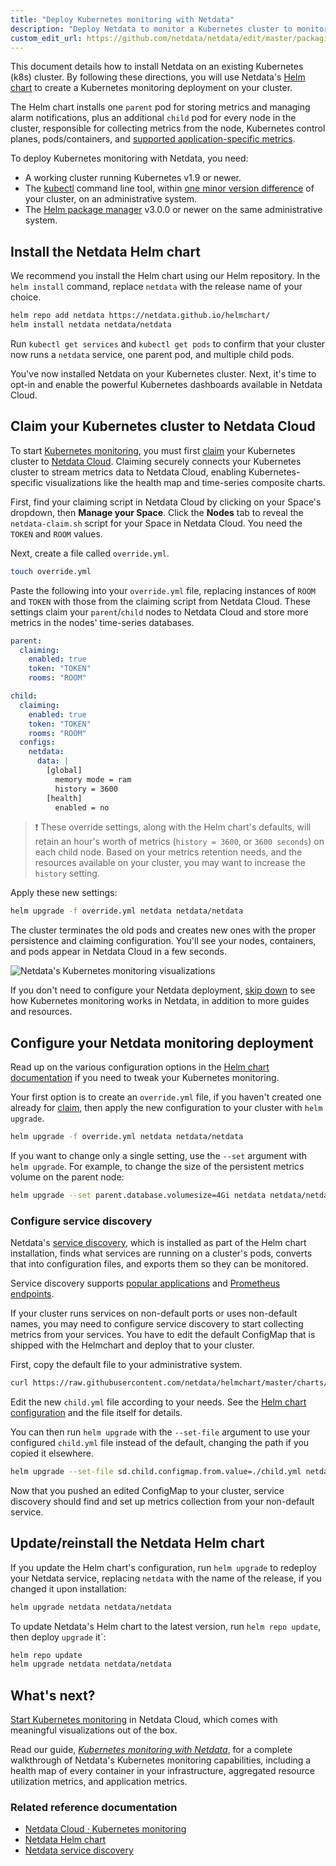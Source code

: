 ```yaml
---
title: "Deploy Kubernetes monitoring with Netdata"
description: "Deploy Netdata to monitor a Kubernetes cluster to monitor the health, performance, resource utilization, and application metrics of a Kubernetes cluster in real time."
custom_edit_url: https://github.com/netdata/netdata/edit/master/packaging/installer/methods/kubernetes.md
---
```




This document details how to install Netdata on an existing Kubernetes (k8s) cluster. By following these directions, you
will use Netdata's [Helm chart](https://github.com/netdata/helmchart) to create a Kubernetes monitoring deployment on
your cluster.

The Helm chart installs one `parent` pod for storing metrics and managing alarm notifications, plus an additional
`child` pod for every node in the cluster, responsible for collecting metrics from the node, Kubernetes control planes,
pods/containers, and [supported application-specific
metrics](https://github.com/netdata/helmchart#service-discovery-and-supported-services).

To deploy Kubernetes monitoring with Netdata, you need:

-   A working cluster running Kubernetes v1.9 or newer.
-   The [kubectl](https://kubernetes.io/docs/reference/kubectl/overview/) command line tool, within [one minor version
    difference](https://kubernetes.io/docs/tasks/tools/install-kubectl/#before-you-begin) of your cluster, on an
    administrative system.
-   The [Helm package manager](https://helm.sh/) v3.0.0 or newer on the same administrative system.

## Install the Netdata Helm chart

We recommend you install the Helm chart using our Helm repository. In the `helm install` command, replace `netdata` with
the release name of your choice.

```bash
helm repo add netdata https://netdata.github.io/helmchart/
helm install netdata netdata/netdata
```

Run `kubectl get services` and `kubectl get pods` to confirm that your cluster now runs a `netdata` service, one
parent pod, and multiple child pods.

You've now installed Netdata on your Kubernetes cluster. Next, it's time to opt-in and enable the powerful Kubernetes
dashboards available in Netdata Cloud.

## Claim your Kubernetes cluster to Netdata Cloud

To start [Kubernetes monitoring](/docs/cloud/visualize/kubernetes/), you must first
[claim](/docs/agent/claim) your Kubernetes cluster to [Netdata Cloud](https://app.netdata.cloud). Claiming securely
connects your Kubernetes cluster to stream metrics data to Netdata Cloud, enabling Kubernetes-specific visualizations
like the health map and time-series composite charts.

First, find your claiming script in Netdata Cloud by clicking on your Space's dropdown, then **Manage your Space**.
Click the **Nodes** tab to reveal the `netdata-claim.sh` script for your Space in Netdata Cloud. You need the `TOKEN`
and `ROOM` values.

Next, create a file called `override.yml`.

```bash
touch override.yml
```

Paste the following into your `override.yml` file, replacing instances of `ROOM` and `TOKEN` with those from the
claiming script from Netdata Cloud. These settings claim your `parent`/`child` nodes to Netdata Cloud and store more
metrics in the nodes' time-series databases.

```yaml
parent:
  claiming:
    enabled: true
    token: "TOKEN"
    rooms: "ROOM"

child:
  claiming:
    enabled: true
    token: "TOKEN"
    rooms: "ROOM"
  configs:
    netdata:
      data: |
        [global]
          memory mode = ram
          history = 3600
        [health]
          enabled = no
```

> ❗ These override settings, along with the Helm chart's defaults, will retain an hour's worth of metrics (`history =
> 3600`, or `3600 seconds`) on each child node. Based on your metrics retention needs, and the resources available on
> your cluster, you may want to increase the `history` setting.

Apply these new settings:

```bash
helm upgrade -f override.yml netdata netdata/netdata
```

The cluster terminates the old pods and creates new ones with the proper persistence and claiming configuration. You'll
see your nodes, containers, and pods appear in Netdata Cloud in a few seconds.

![Netdata's Kubernetes monitoring
visualizations](https://user-images.githubusercontent.com/1153921/107801491-5dcb0f00-6d1d-11eb-9ab1-876c39f556e2.png)

If you don't need to configure your Netdata deployment, [skip down](#whats-next) to see how Kubernetes monitoring works
in Netdata, in addition to more guides and resources.

## Configure your Netdata monitoring deployment

Read up on the various configuration options in the [Helm chart
documentation](https://github.com/netdata/helmchart#configuration) if you need to tweak your Kubernetes monitoring.

Your first option is to create an `override.yml` file, if you haven't created one already for
[claim](#claim-your-kubernetes-cluster-to-netdata-cloud), then apply the new configuration to your cluster with `helm
upgrade`.

```bash
helm upgrade -f override.yml netdata netdata/netdata
```

If you want to change only a single setting, use the `--set` argument with `helm upgrade`. For example, to change the
size of the persistent metrics volume on the parent node:

```bash
helm upgrade --set parent.database.volumesize=4Gi netdata netdata/netdata
```

### Configure service discovery

Netdata's [service discovery](https://github.com/netdata/agent-service-discovery/#service-discovery), which is
installed as part of the Helm chart installation, finds what services are running on a cluster's pods, converts that
into configuration files, and exports them so they can be monitored.

Service discovery supports [popular applications](https://github.com/netdata/helmchart#applications) and [Prometheus
endpoints](https://github.com/netdata/helmchart#prometheus-endpoints).

If your cluster runs services on non-default ports or uses non-default names, you may need to configure service
discovery to start collecting metrics from your services. You have to edit the default ConfigMap that is shipped with
the Helmchart and deploy that to your cluster.

First, copy the default file to your administrative system.

```bash
curl https://raw.githubusercontent.com/netdata/helmchart/master/charts/netdata/sdconfig/child.yml -o child.yml
```

Edit the new `child.yml` file according to your needs. See the [Helm chart
configuration](https://github.com/netdata/helmchart#configuration) and the file itself for details.

You can then run `helm upgrade` with the `--set-file` argument to use your configured `child.yml` file instead of the
default, changing the path if you copied it elsewhere.

```bash
helm upgrade --set-file sd.child.configmap.from.value=./child.yml netdata netdata/netdata
```

Now that you pushed an edited ConfigMap to your cluster, service discovery should find and set up metrics collection
from your non-default service.

## Update/reinstall the Netdata Helm chart

If you update the Helm chart's configuration, run `helm upgrade` to redeploy your Netdata service, replacing `netdata`
with the name of the release, if you changed it upon installation:

```bash
helm upgrade netdata netdata/netdata
```

To update Netdata's Helm chart to the latest version, run `helm repo update`, then deploy `upgrade` it`:

```bash
helm repo update
helm upgrade netdata netdata/netdata
```

## What's next?

[Start Kubernetes monitoring](/docs/cloud/visualize/kubernetes/) in Netdata Cloud, which
comes with meaningful visualizations out of the box. 

Read our guide, [_Kubernetes monitoring with Netdata_](/guides/monitor/kubernetes-k8s-netdata), for a complete
walkthrough of Netdata's Kubernetes monitoring capabilities, including a health map of every container in your
infrastructure, aggregated resource utilization metrics, and application metrics.

### Related reference documentation

- [Netdata Cloud · Kubernetes monitoring](/docs/cloud/visualize/kubernetes/)
- [Netdata Helm chart](https://github.com/netdata/helmchart)
- [Netdata service discovery](https://github.com/netdata/agent-service-discovery/)


